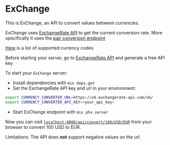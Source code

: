 # ExChange

This is ExChange, an API to convert values between currencies.

ExChange uses [ExchangeRate API](https://www.exchangerate-api.com/) to get the current conversion rate. More specifically it uses the [pair conversion endpoint](https://www.exchangerate-api.com/docs/pair-conversion-requests)

[Here](https://www.exchangerate-api.com/docs/supported-currencies) is a list of supported currency codes

Before starting your server, go to [ExchangeRate API](https://www.exchangerate-api.com/) and generate a free API key

To start your `ExChange` server:
  * Install dependencies with `mix deps.get`
  * Set the ExchangeRate API key and url in your environment:
  ```bash
  export CURRENCY_CONVERTER_URL=https://v6.exchangerate-api.com/v6/ 
  export CURRENCY_CONVERTER_API_KEY=<your_api_key>
  ```
  * Start ExChange endpoint with `mix phx.server`

Now you can visit [`localhost:4000/api/convert/100/USD/EUR`](http://localhost:4000/api/convert/100/USD/EUR) from your browser to convert 100 USD to EUR.

Limitations: The API does **not** support negative values on the url.